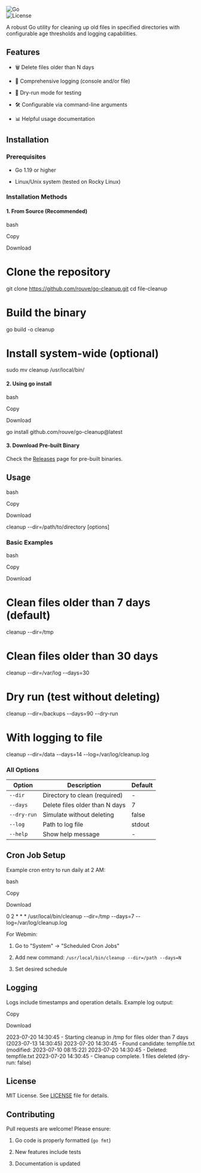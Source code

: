 ![Go](https://img.shields.io/badge/Go-1.24+-blue.svg)\
![License](https://img.shields.io/badge/License-MIT-green.svg)

A robust Go utility for cleaning up old files in specified directories with configurable age thresholds and logging capabilities.

Features
--------

-   🗑️ Delete files older than N days

-   📝 Comprehensive logging (console and/or file)

-   🧪 Dry-run mode for testing

-   🛠️ Configurable via command-line arguments

-   📊 Helpful usage documentation

Installation
------------

### Prerequisites

-   Go 1.19 or higher

-   Linux/Unix system (tested on Rocky Linux)

### Installation Methods

#### 1\. From Source (Recommended)

bash

Copy

Download

# Clone the repository
git clone https://github.com/rouve/go-cleanup.git
cd file-cleanup

# Build the binary
go build -o cleanup

# Install system-wide (optional)
sudo mv cleanup /usr/local/bin/

#### 2\. Using go install

bash

Copy

Download

go install github.com/rouve/go-cleanup@latest

#### 3\. Download Pre-built Binary

Check the [Releases](https://github.com/rouve/go-cleanup/releases) page for pre-built binaries.

Usage
-----

bash

Copy

Download

cleanup --dir=/path/to/directory [options]

### Basic Examples

bash

Copy

Download

# Clean files older than 7 days (default)
cleanup --dir=/tmp

# Clean files older than 30 days
cleanup --dir=/var/log --days=30

# Dry run (test without deleting)
cleanup --dir=/backups --days=90 --dry-run

# With logging to file
cleanup --dir=/data --days=14 --log=/var/log/cleanup.log

### All Options

| Option | Description | Default |
| --- | --- | --- |
| `--dir` | Directory to clean (required) | - |
| `--days` | Delete files older than N days | 7 |
| `--dry-run` | Simulate without deleting | false |
| `--log` | Path to log file | stdout |
| `--help` | Show help message | - |

Cron Job Setup
--------------

Example cron entry to run daily at 2 AM:

bash

Copy

Download

0 2 * * * /usr/local/bin/cleanup --dir=/tmp --days=7 --log=/var/log/cleanup.log

For Webmin:

1.  Go to "System" → "Scheduled Cron Jobs"

2.  Add new command: `/usr/local/bin/cleanup --dir=/path --days=N`

3.  Set desired schedule

Logging
-------

Logs include timestamps and operation details. Example log output:

Copy

Download

2023-07-20 14:30:45 - Starting cleanup in /tmp for files older than 7 days (2023-07-13 14:30:45)
2023-07-20 14:30:45 - Found candidate: tempfile.txt (modified: 2023-07-10 08:15:22)
2023-07-20 14:30:45 - Deleted: tempfile.txt
2023-07-20 14:30:45 - Cleanup complete. 1 files deleted (dry-run: false)

License
-------

MIT License. See [LICENSE](https://license/) file for details.

Contributing
------------

Pull requests are welcome! Please ensure:

1.  Go code is properly formatted (`go fmt`)

2.  New features include tests

3.  Documentation is updated
